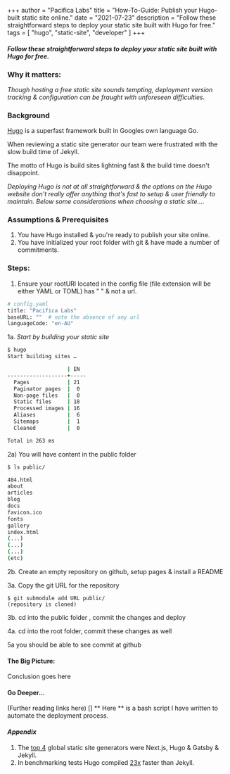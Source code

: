 +++
author = "Pacifica Labs"
title = "How-To-Guide: Publish your Hugo-built static site online."
date = "2021-07-23"
description = "Follow these straightforward steps to deploy your static site built with Hugo for free."
tags = [
    "hugo",
    "static-site",
    "developer"
]
+++
#### *Follow these straightforward steps to deploy your static site built with Hugo for free.*

### Why it matters:
*Though hosting a free static site sounds tempting, deployment version tracking & configuration can be fraught with unforeseen difficulties.*

### Background
[Hugo](www.gohugo.com) is a superfast framework built in Googles own language Go. 

When reviewing a static site generator our team were frustrated with the slow build time of Jekyll. 

The motto of Hugo is build sites lightning fast & the build time doesn't disappoint.

*Deploying Hugo is not at all straightforward & the options on the Hugo website don't really offer anything that's fast to setup & user friendly to maintain. Below some considerations when choosing a static site....*  

### Assumptions & Prerequisites
1. You have Hugo installed & you're ready to publish your site online.
2. You have initialized your root folder with git & have made a number of commitments.

### Steps:

1. Ensure your rootURl located in the config file (file extension will be either YAML or TOML) has " " & not a url.
```bash
# config.yaml
title: "Pacifica Labs"
baseURL: ""  # note the absence of any url
languageCode: "en-AU"
```
   
1a. *Start by building your static site*
  
```bash
$ hugo
Start building sites …

                   | EN
-------------------+-----
  Pages            | 21
  Paginator pages  |  0
  Non-page files   |  0
  Static files     | 18
  Processed images | 16
  Aliases          |  6
  Sitemaps         |  1
  Cleaned          |  0

Total in 263 ms
``` 

 2a) You will have content in the public folder

```sh
$ ls public/

404.html
about
articles
blog
docs
favicon.ico
fonts
gallery
index.html
(...)
(...)
(...)
(etc)

```

2b. Create an empty repository on github, setup pages & install a README

3a. Copy the git URL for the repository

``` 
$ git submodule add URL public/
(repository is cloned)

```
3b. cd into the public folder , commit the changes and deploy

4a. cd into the root folder, commit these changes as well

5a you should be able to see commit at github

#### The Big Picture:

Conclusion goes here

#### Go Deeper... 
(Further reading links here)
[]
** Here ** is a bash script I have written to automate the deployment process.



#### ***Appendix***

1. The [top 4](https://jamstack.org/generators/) global static site generators were Next.js, Hugo & Gatsby & Jekyll. 
2. In benchmarking tests Hugo compiled [23x](https://forestry.io/blog/hugo-vs-jekyll-benchmark/#tl-dr) faster than Jekyll.
